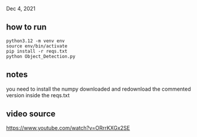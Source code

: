 Dec 4, 2021

## how to run 
```
python3.12 -m venv env
source env/bin/activate
pip install -r reqs.txt
python Object_Detection.py
```
## notes
you need to install the numpy downloaded and redownload the commented version inside the reqs.txt


## video source

https://www.youtube.com/watch?v=ORrrKXGx2SE
